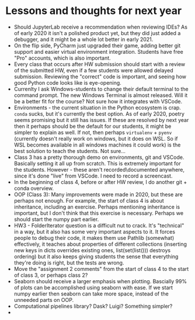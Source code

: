 # Lessons and thoughts for next year

* Should JupyterLab receive a recommendation when reviewing IDEs? As of early 2020 it isn't a polished product yet, but they did just added a debugger, and it might be a whole lot better in early 2021.
* On the flip side, PyCharm just upgraded their game, adding better git support and easier virtual environment integration. Students have free "Pro" accounts, which is also important.
* Every class that occurs after HW submission should start with a review of the submitted HW, even if a few students were allowed delayed submission. Reviewing the "correct" code is important, and seeing how good Python code looks like is eye-opening.
* Currenlty I ask Windows-students to change their default terminal to the command prompt. The new Windows Terminal is almost released. Will it be a better fit for the course? Not sure how it integrates with VSCode.
* Environments - the current situation in the Python ecosystem is crap. `conda` sucks, but it's currently the best option. As of early 2020, poetry seems promising but it still has issues. If these are resolved by next year then it perhaps should be the default for our students, it might be simpler to explain as well. If not, then perhaps `virtualenv` + `pyenv` (currently doesn't really work on windows, but it does on WSL. So if WSL becomes available in all windows machines it could work) is the best solution to teach the students. Not sure...
* Class 3 has a pretty thorough demo on environments, git and VSCode. Basically setting it all up from scratch. This is extremely important for the students. However - these aren't recorded\documented anywhere, since it's done "live" from VSCode. I need to record a screencast.
* In the beginning of class 4, before or after HW review, I do another git + conda overview.
* OOP (Class 3): Many improvements were made in 2020, but these are perhaps not enough. For example, the start of class 4 is about inheritance, including an exercise. Perhaps mentioning inheritance is important, but I don't think that this exercise is necessary. Perhaps we should start the numpy part earlier.
* HW3 - FolderIterator question is a difficult nut to crack. It's "technical" in a way, but it also has some very important aspects to it. It forces people to debug their code, it makes them use Pathlib (somewhat) effectively, it teaches about properties of different collections (inserting new keys in dicts overrides existing ones, list(set(list())) destroys ordering) but it also keeps giving students the sense that everything they're doing is right, but the tests are wrong.
* Move the "assignment 2 comments" from the start of class 4 to the start of class 3, or perhaps class 2?
* Seaborn should receive a larger emphasis when plotting. Bascially 99% of plots can be accomplished using seaborn with ease. If we start numpy earlier then seaborn can take more space, instead of the unneeded parts on OOP.
* Computational pipelines library? Dask? Luigi? Something simpler?
*
